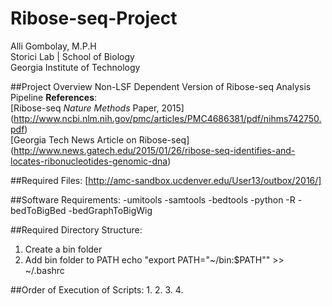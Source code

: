 # Ribose-seq-Project
Alli Gombolay, M.P.H  
Storici Lab | School of Biology  
Georgia Institute of Technology  

##Project Overview
Non-LSF Dependent Version of Ribose-seq Analysis Pipeline
**References**:  
[Ribose-seq *Nature Methods* Paper, 2015]
(http://www.ncbi.nlm.nih.gov/pmc/articles/PMC4686381/pdf/nihms742750.pdf)  
[Georgia Tech News Article on Ribose-seq]
(http://www.news.gatech.edu/2015/01/26/ribose-seq-identifies-and-locates-ribonucleotides-genomic-dna)

##Required Files:
[http://amc-sandbox.ucdenver.edu/User13/outbox/2016/]

##Software Requirements:
-umitools
-samtools
-bedtools
-python
-R
-bedToBigBed
-bedGraphToBigWig

##Required Directory Structure:
1. Create a bin folder
2. Add bin folder to PATH
echo "export PATH="~/bin:$PATH"" >> ~/.bashrc

##Order of Execution of Scripts:
1.
2.
3.
4.
